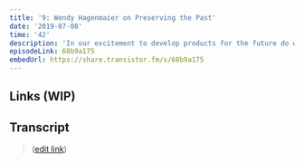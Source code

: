 ```yaml
---
title: '9: Wendy Hagenmaier on Preserving the Past'
date: '2019-07-08'
time: '42'
description: 'In our excitement to develop products for the future do we neglect the past? Wendy Hagenmaier (Georgia Tech) discusses with Henry on the importance of maintaining our history, especially in software itself. They chat all about archival: what is it, what should concern an archivist, differences b/t physical/digital, artifacts/process, value/worth of things to preserve, struggles, places where archival can happen (personal, libraries, companies, museums), and our shared responsibility and knowledge.'
episodeLink: 68b9a175
embedUrl: https://share.transistor.fm/s/68b9a175
---
```


## Links (WIP)

## Transcript

> ([edit link](https://github.com/hzoo/maintainersanonymous.com/edit/master/src/pages/preservation.md))